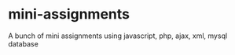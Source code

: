mini-assignments
================

A bunch of mini assignments using javascript, php, ajax, xml, mysql database
